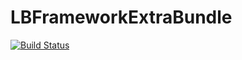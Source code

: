 # LBFrameworkExtraBundle

[![Build Status](https://travis-ci.org/lakiboy/LBFrameworkExtraBundle.svg?branch=master)](https://travis-ci.org/lakiboy/LBFrameworkExtraBundle)
